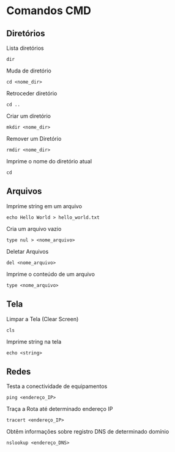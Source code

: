 # Comandos CMD

## Diretórios
Lista diretórios 

``` 
dir 
```
Muda de diretório
```
cd <nome_dir>
```
Retroceder diretório
```
cd ..
```
Criar um diretório
```
mkdir <nome_dir>
```
Remover um Diretório
```
rmdir <nome_dir>
```
Imprime o nome do diretório atual
```
cd
```

## Arquivos
Imprime string em um arquivo
```
echo Hello World > hello_world.txt
```
Cria um arquivo vazio
```
type nul > <nome_arquivo>
```

Deletar Arquivos
```
del <nome_arquivo>
```
Imprime o conteúdo de um arquivo
```
type <nome_arquivo>
```

## Tela
Limpar a Tela (Clear Screen)
```
cls
```
Imprime string na tela
```
echo <string>
```
## Redes
Testa a conectividade de equipamentos
```
ping <endereço_IP>
```
Traça a Rota até determinado endereço IP
```
tracert <endereço_IP>
```
Obtêm informações sobre registro DNS de determinado domínio
```
nslookup <endereço_DNS>
```

